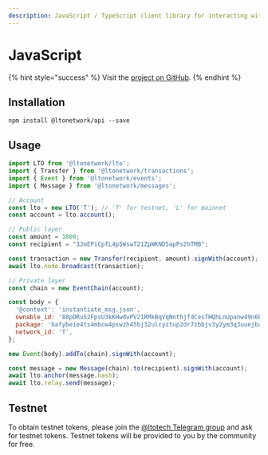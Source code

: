 ```yaml
---
description: JavaScript / TypeScript client library for interacting with LTO Network
---
```


# JavaScript

{% hint style="success" %}
Visit the [project on GitHub](https://github.com/ltonetwork/lto-api.js).
{% endhint %}

## Installation

```
npm install @ltonetwork/api --save
```

## Usage

```javascript
import LTO from '@ltonetwork/lto';
import { Transfer } from '@ltonetwork/transactions';
import { Event } from '@ltonetwork/events';
import { Message } from '@ltonetwork/messages';

// Account
const lto = new LTO('T'); // 'T' for testnet, 'L' for mainnet
const account = lto.account();

// Public layer
const amount = 1000;
const recipient = "3JmEPiCpfL4p5WswT21ZpWKND5apPs2hTMB";

const transaction = new Transfer(recipient, amount).signWith(account);
await lto.node.broadcast(transaction);

// Private layer
const chain = new EventChain(account);

const body = {
  '@context': 'instantiate_msg.json',
  ownable_id: '88pDRu52FpsU3kKHwdvPV21RMkBqVqNnthjfdCesTHQhLnUpanw49n6b2PzGnEy',
  package: 'bafybeie4ts4mbcw4pswzh45bj32ulcyztup2dr7zbbjv3y2ym3q3uuejba',
  network_id: 'T',
};

new Event(body).addTo(chain).signWith(account);

const message = new Message(chain).to(recipient).signWith(account);
await lto.anchor(message.hash);
await lto.relay.send(message);
```

## Testnet

To obtain testnet tokens, please join the [@ltotech Telegram group](https://app.gitbook.com/s/-MBYc9qN1f4JIHaaKv_7/hoofdstuk-4-check-de-status-van-de-opheffing-bij-de-kvk) and ask for testnet tokens. Testnet tokens will be provided to you by the community for free.
